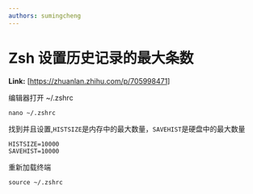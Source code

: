 ```yaml
---
authors: sumingcheng
---
```

# Zsh 设置历史记录的最大条数



 **Link:** [https://zhuanlan.zhihu.com/p/705998471]



编辑器打开 ~/.zshrc

```
nano ~/.zshrc
```

找到并且设置,`HISTSIZE`是内存中的最大数量，`SAVEHIST`是硬盘中的最大数量

```
HISTSIZE=10000
SAVEHIST=10000 
```

重新加载终端

```
source ~/.zshrc
```
